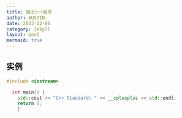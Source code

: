 ```yaml
---
title: 输出c++版本
author: AUSTIN
date: 2023-12-06
category: Jekyll
layout: post
mermaid: true
---
```


##  实例
```cpp
#include <iostream>

  int main() {
    std::cout << "C++ Standard: " << __cplusplus << std::endl;
    return 0;
    }
```

    
